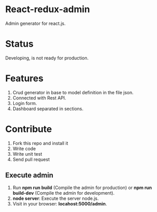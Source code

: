 React-redux-admin
=================

Admin generator for react.js.

Status
======

Developing, is not ready for production.

Features
========

1. Crud generator in base to model definition in the file json.
2. Connected with Rest API.
3. Login form.
4. Dashboard separated in sections.

Contribute
==========

1. Fork this repo and install it
2. Write code
3. Write unit test
4. Send pull request

Execute admin
-------------

1. Run **npm run build** (Compile the admin for production) or **npm run build-dev** (Compile the admin for development).
2. **node server**: Execute the server node.js.
3. Visit in your browser: **locahost:5000/admin**.
